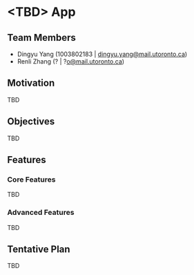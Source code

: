 # \<TBD\> App

## Team Members

- Dingyu Yang (1003802183 | dingyu.yang@mail.utoronto.ca) 
- Renli Zhang (? | ?o@mail.utoronto.ca)

## Motivation

TBD

## Objectives

TBD

## Features

### Core Features

TBD

### Advanced Features

TBD

## Tentative Plan

TBD
<!-- <table class="tg">
  <thead>
    <tr>
      <th>Project Phase</th>
      <th>Tasks</th>
      <th>Owner</th>
    </tr>
  </thead>
  <tbody>
    <tr>
      <td rowspan=3>Backend and frontend skeleton implementation</td>
      <td>Backend implementation and database setup</td>
      <td>Sophie</td>
    </tr>
    <tr>
      <td>Cloud storage for image handling</td>
      <td>Sophie</td>
    </tr>
    <tr>
      <td>Frontend UI skeleton code with mock data</td>
      <td>Tina</td>
    </tr>
    <tr>
      <td>Integration</td>
      <td>Replace mock data with fetch calls</td>
      <td>Tina</td>
    </tr>
    <tr>
      <td rowspan=2>Advanced feature implementation</td>
      <td>Setting up email notification with SendGrid</td>
      <td>Sophie</td>
    </tr>
    <tr>
      <td>User authentication and authorization</td>
      <td>Team</td>
    </tr>
  </tbody>
</table> -->
